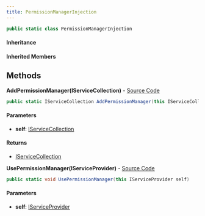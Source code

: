 ```yaml
---
title: PermissionManagerInjection
---
```


```csharp
public static class PermissionManagerInjection
```

#### Inheritance

#### Inherited Members

## Methods

**AddPermissionManager(IServiceCollection)** - [Source Code](https://github.com/swiftly-solution/swiftlys2/blob/main/managed/src/SwiftlyS2.Core/Hosting/PermissionManagerInjection.cs#L9)

```csharp
public static IServiceCollection AddPermissionManager(this IServiceCollection self)
```

#### Parameters

- **self**: [IServiceCollection](https://learn.microsoft.com/dotnet/api/microsoft.extensions.dependencyinjection.iservicecollection)

#### Returns

- [IServiceCollection](https://learn.microsoft.com/dotnet/api/microsoft.extensions.dependencyinjection.iservicecollection)

**UsePermissionManager(IServiceProvider)** - [Source Code](https://github.com/swiftly-solution/swiftlys2/blob/main/managed/src/SwiftlyS2.Core/Hosting/PermissionManagerInjection.cs#L19)

```csharp
public static void UsePermissionManager(this IServiceProvider self)
```

#### Parameters

- **self**: [IServiceProvider](https://learn.microsoft.com/dotnet/api/system.iserviceprovider)

